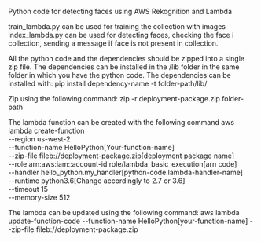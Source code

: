 Python code for detecting faces using AWS Rekognition and Lambda

train_lambda.py can be used for training the collection with images
index_lambda.py can be used for detecting faces, checking the face i collection, sending a message if face is not present in collection.

All the python code and the dependencies should be zipped into a single zip file.
The dependencies can be installed in the /lib folder in the same folder in which you have the python code.
The dependencies can be installed with: pip install dependency-name -t folder-path/lib/

Zip using the following command: zip -r deployment-package.zip folder-path

The lambda function can be created with the following command
aws lambda create-function \
--region us-west-2 \
--function-name HelloPython[Your-function-name] \
--zip-file fileb://deployment-package.zip[deployment package name] \
--role arn:aws:iam::account-id:role/lambda_basic_execution[arn code]  \
--handler hello_python.my_handler[python-code.lambda-handler-name] \
--runtime python3.6[Change accordingly to 2.7 or 3.6] \
--timeout 15 \
--memory-size 512

The lambda can be updated using the following command:
aws lambda update-function-code --function-name HelloPython[your-function-name] --zip-file fileb://deployment-package.zip
 
 
 
